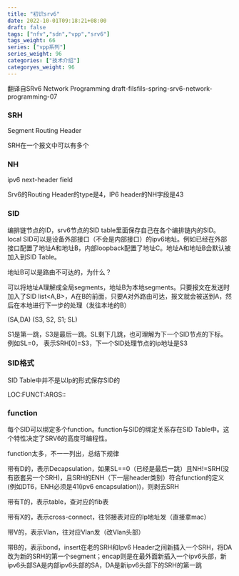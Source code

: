 ```yaml
---
title: "初识srv6"
date: 2022-10-01T09:18:21+08:00
draft: false
tags: ["nfv","sdn","vpp","srv6"]
tags_weight: 66
series: ["vpp系列"]
series_weight: 96
categories: ["技术介绍"]
categoryes_weight: 96
---
```


翻译自SRv6 Network Programming
draft-filsfils-spring-srv6-network-programming-07

### SRH 

Segment Routing Header

SRH在一个报文中可以有多个

### NH

ipv6 next-header field

Srv6的Routing Header的type是4，IP6 header的NH字段是43

### SID

编排链节点的ID，srv6节点的SID table里面保存自己在各个编排链内的SID。local SID可以是设备外部接口（不会是内部接口）的ipv6地址。例如已经在外部接口配置了地址A和地址B，内部loopback配置了地址C。地址A和地址B会默认被加入到SID Table。

地址B可以是路由不可达的，为什么？

可以将地址A理解成全局segments，地址B为本地segments。只要报文在发送时加入了SID list<A,B>，A在B的前面，只要A对外路由可达，报文就会被送到A，然后在本地进行下一步的处理（发往本地的B）

(SA,DA) (S3, S2, S1; SL)

S1是第一跳，S3是最后一跳。SL剩下几跳，也可理解为下一个SID节点的下标。例如SL=0， 表示SRH[0]=S3，下一个SID处理节点的ip地址是S3

### SID格式

SID Table中并不是以Ip的形式保存SID的

LOC:FUNCT:ARGS::

### function

每个SID可以绑定多个function。function与SID的绑定关系存在SID Table中。这个特性决定了SRV6的高度可编程性。

function太多，不一一列出，总结下规律

带有D的，表示Decapsulation，如果SL==0（已经是最后一跳）且NH!=SRH(没有嵌套另一个SRH)，且SRH的ENH（下一层header类别）符合function的定义(例如DT6，ENH必须是41(ipv6 encapsulation))，则剥去SRH

带有T的，表示table，查对应的fib表

带有X的，表示cross-connect，往邻接表对应的Ip地址发（直接拿mac）

带V的，表示Vlan，往对应Vlan发（改Vlan头部）

带B的，表示bond，insert在老的SRH和Ipv6 Header之间新插入一个SRH，将DA改为新的SRH的第一个segment；encap则是在最外面新插入一个ipv6头部，新ipv6头部SA是内部ipv6头部的SA，DA是新ipv6头部下的SRH的第一跳

